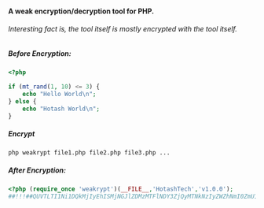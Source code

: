 #### A weak encryption/decryption tool for PHP.

###### Interesting fact is, the tool itself is mostly encrypted with the tool itself.

##### Before Encryption:

```php
<?php

if (mt_rand(1, 10) <= 3) {
    echo "Hello World\n";
} else {
    echo "Hotash World\n";
}
```

##### Encrypt

`php weakrypt file1.php file2.php file3.php ...`

##### After Encryption:

```php
<?php (require_once 'weakrypt')(__FILE__,'HotashTech','v1.0.0');
##!!!##QUVTLTI1Ni1DQkMjIyEhISMjNGJlZDMzMTFlNDY3ZjQyMTNkNzIyZWZhNmI0ZmU1ZDFmZTQ2NTFhZWI0NjVlMDNmYzlhM2U5ZGVhMzlmOWM3MSMjISEhIyMxZjFlZWJmNzEzNWI3N2IwNTFjMGIzODk2MDJmYTQ5ZSMjISEhIyN6THJsbWxoRHBPTElaWk5HK0dvbThIeXR2WGVLblkwY3p2elJwOHR0KzVKRHNtdS94S0hid05Qa1BsTG5nVDQyY29FbHdRb1JPT1Y3VjFOZ244M3NSSVJzZ0NDWDN2RUpaNWE0TmlMY2pwVT0=
```
